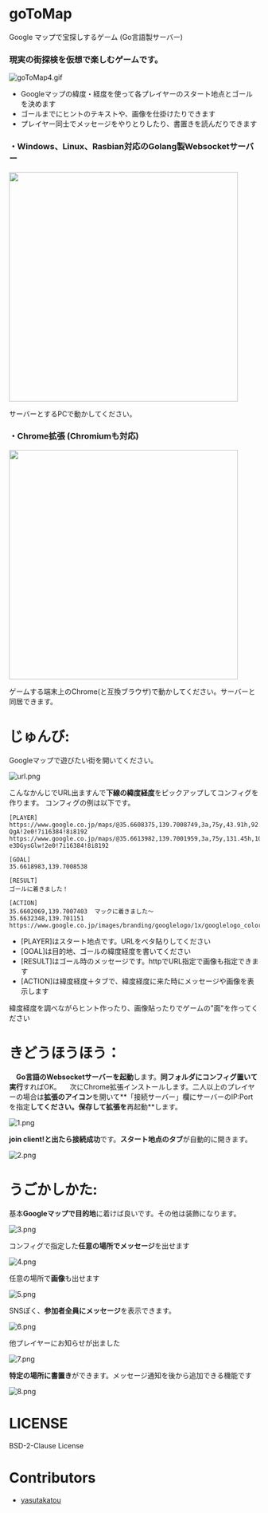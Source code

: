 # goToMap
Google マップで宝探しするゲーム (Go言語製サーバー)

### 現実の街探検を仮想で楽しむゲームです。

![goToMap4.gif](https://github.com/yasutakatou/goToMap/blob/pic/goToMap.gif)

 - Googleマップの緯度・経度を使って各プレイヤーのスタート地点とゴールを決めます
 - ゴールまでにヒントのテキストや、画像を仕掛けたりできます
 - プレイヤー同士でメッセージをやりとりしたり、書置きを読んだりできます

### ・Windows、Linux、Rasbian対応のGolang製Websocketサーバー
<a href="https://github.com/yasutakatou/goToMap/releases"><img src="https://github-link-card.s3.ap-northeast-1.amazonaws.com/yasutakatou/goToMap.png" width="460px"></a>

サーバーとするPCで動かしてください。

### ・Chrome拡張 (Chromiumも対応)
<a href="https://github.com/yasutakatou/goToMapExt/releases"><img src="https://github-link-card.s3.ap-northeast-1.amazonaws.com/yasutakatou/goToMapExt.png" width="460px"></a>

ゲームする端末上のChrome(と互換ブラウザ)で動かしてください。サーバーと同居できます。

# じゅんび:

Googleマップで遊びたい街を開いてください。

![url.png](https://github.com/yasutakatou/goToMap/blob/pic/url.png)

こんなかんじでURL出ますんで**下線の緯度経度**をピックアップしてコンフィグを作ります。
コンフィグの例は以下です。

```
[PLAYER]
https://www.google.co.jp/maps/@35.6608375,139.7008749,3a,75y,43.91h,92.5t/data=!3m6!1e1!3m4!1sDrFpHa0VreQbapnpTC-QgA!2e0!7i16384!8i8192
https://www.google.co.jp/maps/@35.6613982,139.7001959,3a,75y,131.45h,104.53t/data=!3m6!1e1!3m4!1szZPFU_fUtAcf-e3DGysGlw!2e0!7i16384!8i8192

[GOAL]
35.6618983,139.7008538

[RESULT]
ゴールに着きました！

[ACTION]
35.6602069,139.7007403	マックに着きました～
35.6632348,139.701151	https://www.google.co.jp/images/branding/googlelogo/1x/googlelogo_color_272x92dp.png
```

 - [PLAYER]はスタート地点です。URLをベタ貼りしてください
 - [GOAL]は目的地、ゴールの緯度経度を書いてください
 - [RESULT]はゴール時のメッセージです。httpでURL指定で画像も指定できます
 - [ACTION]は緯度経度＋タブで、緯度経度に来た時にメッセージや画像を表示します

緯度経度を調べながらヒント作ったり、画像貼ったりでゲームの"面"を作ってください

# きどうほうほう：

　**Go言語のWebsocketサーバーを起動**します。**同フォルダにコンフィグ置いて実行**すればOK。
　次にChrome拡張インストールします。二人以上のプレイヤーの場合は**拡張のアイコン**を開いて**「接続サーバー」欄にサーバーのIP:Portを指定**してください。保存して拡張を**再起動**します。

![1.png](https://github.com/yasutakatou/goToMap/blob/pic/1.png)

**join client!と出たら接続成功**です。**スタート地点のタブ**が自動的に開きます。

![2.png](https://github.com/yasutakatou/goToMap/blob/pic/2.png)

# うごかしかた:

基本**Googleマップで目的地**に着けば良いです。その他は装飾になります。

![3.png](https://github.com/yasutakatou/goToMap/blob/pic/3.png)

コンフィグで指定した**任意の場所でメッセージ**を出せます

![4.png](https://github.com/yasutakatou/goToMap/blob/pic/4.png)

任意の場所で**画像**も出せます

![5.png](https://github.com/yasutakatou/goToMap/blob/pic/51.png)

SNSぽく、**参加者全員にメッセージ**を表示できます。

![6.png](https://github.com/yasutakatou/goToMap/blob/pic/6.png)

他プレイヤーにお知らせが出ました

![7.png](https://github.com/yasutakatou/goToMap/blob/pic/7.png)

**特定の場所に書置き**ができます。メッセージ通知を後から追加できる機能です

![8.png](https://github.com/yasutakatou/goToMap/blob/pic/8.png)

# LICENSE

BSD-2-Clause License

# Contributors

- [yasutakatou](https://github.com/yasutakatou)
